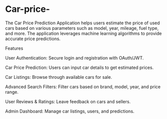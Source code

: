 # Car-price-
The Car Price Prediction Application helps users estimate the price of used cars based on various parameters such as model, year, mileage, fuel type, and more. The application leverages machine learning algorithms to provide accurate price predictions.

Features

User Authentication: Secure login and registration with OAuth/JWT.

Car Price Prediction: Users can input car details to get estimated prices.

Car Listings: Browse through available cars for sale.

Advanced Search Filters: Filter cars based on brand, model, year, and price range.

User Reviews & Ratings: Leave feedback on cars and sellers.

Admin Dashboard: Manage car listings, users, and predictions.
